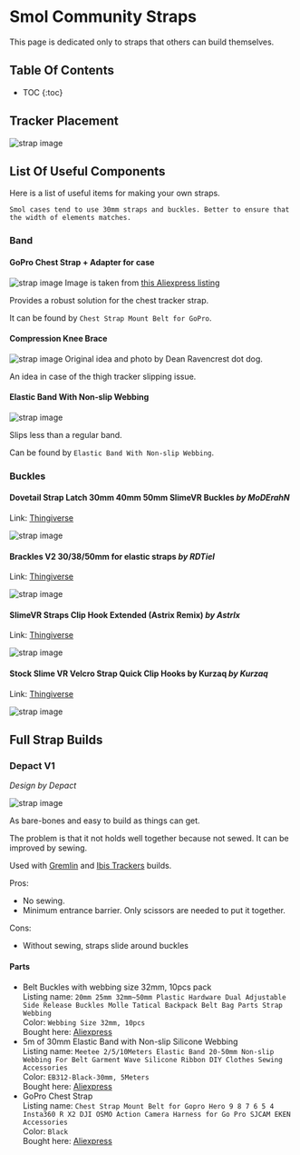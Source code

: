 <link rel="stylesheet" href="smol-slimes.css">

# Smol Community Straps

This page is dedicated only to straps that others can build themselves.

## Table Of Contents

- TOC
  {:toc}

## Tracker Placement

<div class="embeddedVideo">
    <img src="assets/straps/Tracker Placement.webp" alt="strap image" loading="lazy" style="max-width: 800px"/>
</div>

## List Of Useful Components

Here is a list of useful items for making your own straps.

```admonish note
Smol cases tend to use 30mm straps and buckles. Better to ensure that the width of elements matches. 
```


### Band

#### GoPro Chest Strap + Adapter for case

<div class="embeddedVideo">
    <img src="assets/straps/GoProChestStrap.webp" alt="strap image" loading="lazy" style="max-width: 300px"/>
    Image is taken from <a href="https://www.aliexpress.com/item/1005004792179605.html">this Aliexpress listing</a>
</div>

Provides a robust solution for the chest tracker strap.

It can be found by `Chest Strap Mount Belt for GoPro`.

#### Compression Knee Brace 

<div class="embeddedVideo">
    <img src="assets/straps/Dean_Ravencrest_dot_dog_Compression_Knee_Brace_Strap.webp" alt="strap image" loading="lazy" style="max-width: 300px"/>
    Original idea and photo by Dean Ravencrest dot dog.
</div>

An idea in case of the thigh tracker slipping issue.

#### Elastic Band With Non-slip Webbing

<div class="embeddedVideo">
    <img src="assets/straps/Depact Elastic Band With Non-slip Webbing.webp" alt="strap image" loading="lazy" style="max-width: 300px"/>
</div>

Slips less than a regular band.

Can be found by `Elastic Band With Non-slip Webbing`.

### Buckles

#### Dovetail Strap Latch 30mm 40mm 50mm SlimeVR Buckles *by MoDErahN* 

Link: <a href="https://www.thingiverse.com/thing:6929026">Thingiverse</a>

<div class="embeddedVideo">
    <img src="assets/straps/Dovetail Strap Latch 30mm 40mm 50mm SlimeVR Buckles by MoDErahN.jpg" alt="strap image" loading="lazy" style="max-width: 300px"/>
</div>

#### Brackles V2 30/38/50mm for elastic straps *by RDTiel* 

Link: <a href="https://www.thingiverse.com/thing:6815793">Thingiverse</a>

<div class="embeddedVideo">
    <img src="assets/straps/Brackles V2 30_38_50mm for elastic straps by RDTiel.jpg" alt="strap image" loading="lazy" style="max-width: 300px"/>
</div>

#### SlimeVR Straps Clip Hook Extended (Astrix Remix) *by Astrlx* 

Link: <a href="https://www.thingiverse.com/thing:6811130">Thingiverse</a>

<div class="embeddedVideo">
    <img src="assets/straps/SlimeVR Straps Clip Hook Extended (Astrix Remix) by Astrlx.webp" alt="strap image" loading="lazy" style="max-width: 300px"/>
</div>

#### Stock Slime VR Velcro Strap Quick Clip Hooks by Kurzaq *by Kurzaq* 

Link: <a href="https://www.thingiverse.com/thing:6178909">Thingiverse</a>

<div class="embeddedVideo">
    <img src="assets/straps/Stock Slime VR Velcro Strap Quick Clip Hooks by Kurzaq.jpg" alt="strap image" loading="lazy" style="max-width: 300px"/>
</div>


## Full Strap Builds

### Depact V1

_Design by Depact_

<img src="assets/straps/Depact V1 Strap.webp" alt="strap image" loading="lazy" style="max-width: 300px"/>

As bare-bones and easy to build as things can get. 

The problem is that it not holds well together because not sewed. It can be improved by sewing.

Used with [Gremlin](./smol-slimes-community-builds.md) and [Ibis Trackers](./smol-slimes-community-builds.md) builds.

Pros:

- No sewing.
- Minimum entrance barrier. Only scissors are needed to put it together.

Cons:

- Without sewing, straps slide around buckles

#### Parts

- Belt Buckles with webbing size 32mm, 10pcs pack
  <br/>Listing name: `20mm 25mm 32mm~50mm Plastic Hardware Dual Adjustable Side Release Buckles Molle Tatical Backpack Belt Bag Parts Strap Webbing`
  <br/>Color: `Webbing Size 32mm, 10pcs`
  <br/>Bought here: [Aliexpress](https://pl.aliexpress.com/item/32804319193.html)
- 5m of 30mm Elastic Band with Non-slip Silicone Webbing
  <br/>Listing name: `Meetee 2/5/10Meters Elastic Band 20-50mm Non-slip Webbing For Belt Garment Wave Silicone Ribbon DIY Clothes Sewing Accessories`
  <br/>Color: `EB312-Black-30mm, 5Meters`
  <br/>Bought here: [Aliexpress](https://www.aliexpress.com/item/1005003917576160.html)
- GoPro Chest Strap
  <br/>Listing name: `Chest Strap Mount Belt for Gopro Hero 9 8 7 6 5 4 Insta360 R X2 DJI OSMO Action Camera Harness for Go Pro SJCAM EKEN Accessories`
  <br/>Color: `Black`
  <br/>Bought here: [Aliexpress](https://www.aliexpress.com/item/1005004792179605.html)
